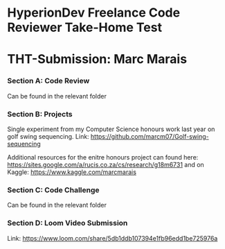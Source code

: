 # HyperionDev Freelance Code Reviewer Take-Home Test
# THT-Submission: Marc Marais

### Section A: Code Review
Can be found in the relevant folder

### Section B: Projects
Single experiment from my Computer Science honours work last year on golf swing sequencing.
Link: https://github.com/marcm07/Golf-swing-sequencing 

Additional resources for the enitre honours project can found here: https://sites.google.com/a/rucis.co.za/cs/research/g18m6731 and on Kaggle: https://www.kaggle.com/marcmarais 

### Section C: Code Challenge
Can be found in the relevant folder


### Section D: Loom Video Submission 
Link: https://www.loom.com/share/5db1ddb107394e1fb96edd1be725976a 
